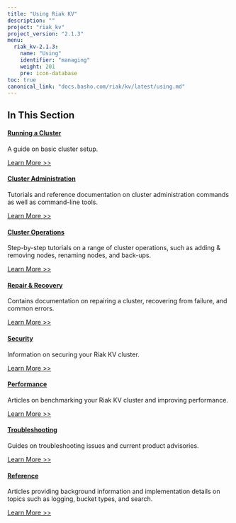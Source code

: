 ```yaml
---
title: "Using Riak KV"
description: ""
project: "riak_kv"
project_version: "2.1.3"
menu:
  riak_kv-2.1.3:
    name: "Using"
    identifier: "managing"
    weight: 201
    pre: icon-database
toc: true
canonical_link: "docs.basho.com/riak/kv/latest/using.md"
---
```


[use running cluster]: /riak/kv/2.1.3/using/running-a-cluster
[use admin index]: /riak/kv/2.1.3/using/admin/
[cluster ops index]: /riak/kv/2.1.3/using/cluster-operations
[repair recover index]: /riak/kv/2.1.3/repair-recovery
[security index]: /riak/kv/2.1.3/using/security
[perf index]: /riak/kv/2.1.3/using/performance
[troubleshoot index]: /riak/kv/2.1.3/using/troubleshooting
[use ref]: /riak/2.1.3/using/reference

## In This Section

#### [Running a Cluster][use running cluster]

A guide on basic cluster setup.

[Learn More >>][use running cluster]

#### [Cluster Administration][use admin index]

Tutorials and reference documentation on cluster administration commands as well as command-line tools.

[Learn More >>][use admin index]

#### [Cluster Operations][cluster ops index]

Step-by-step tutorials on a range of cluster operations, such as adding & removing nodes, renaming nodes, and back-ups.

[Learn More >>][cluster ops index]

#### [Repair & Recovery][repair recover index]

Contains documentation on repairing a cluster, recovering from failure, and common errors.

[Learn More >>][repair recover index]

#### [Security][security index]

Information on securing your Riak KV cluster.

[Learn More >>][security index]

#### [Performance][perf index]

Articles on benchmarking your Riak KV cluster and improving performance.

[Learn More >>][perf index]

#### [Troubleshooting][troubleshoot index]

Guides on troubleshooting issues and current product advisories.

[Learn More >>][troubleshoot index]

#### [Reference][use ref]

Articles providing background information and implementation details on topics such as logging, bucket types, and search.

[Learn More >>][use ref]
